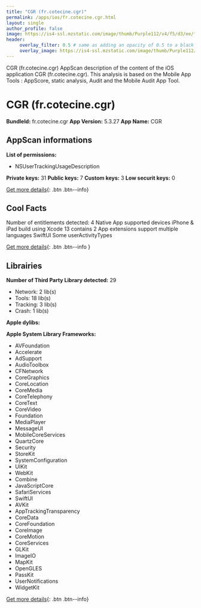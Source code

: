 ```yaml
---
title: "CGR (fr.cotecine.cgr)"
permalink: /apps/ios/fr.cotecine.cgr.html
layout: single
author_profile: false
image: https://is4-ssl.mzstatic.com/image/thumb/Purple112/v4/f5/d3/ee/f5d3eea7-c259-41c7-54fe-c5ee523018d9/app_icon-1x_U007emarketing-0-8-0-85-220.jpeg/512x512bb.jpg
header: 
     overlay_filter: 0.5 # same as adding an opacity of 0.5 to a black background
     overlay_image: https://is4-ssl.mzstatic.com/image/thumb/Purple112/v4/f5/d3/ee/f5d3eea7-c259-41c7-54fe-c5ee523018d9/app_icon-1x_U007emarketing-0-8-0-85-220.jpeg/512x512bb.jpg
---
```

CGR (fr.cotecine.cgr) AppScan description of the content of the iOS application CGR (fr.cotecine.cgr). This analysis is based on the Mobile App Tools : AppScore, static analysis, Audit and the Mobile Audit App Tool.

# CGR (fr.cotecine.cgr)

**BundleId:** fr.cotecine.cgr
**App Version:** 5.3.27
**App Name:** CGR


## AppScan informations 

**List of permissions:** 
- NSUserTrackingUsageDescription
  
  
**Private keys:** 31
**Public keys:** 7
**Custom keys:** 3
**Low securit keys:** 0
  
[Get more details](/pricing.html){: .btn .btn--info}

## Cool Facts

Number of entitlements detected: 4
Native App
supported devices iPhone & iPad
build using Xcode 13
contains 2 App extensions
support multiple languages
SwiftUI
Some userActivityTypes
  
[Get more details](/pricing.html){: .btn .btn--info }

## Librairies 
**Number of Third Party Library detected:** 29
- Network: 2 lib(s)
- Tools: 18 lib(s)
- Tracking: 3 lib(s)
- Crash: 1 lib(s)


**Apple dylibs:**


**Apple System Library Frameworks:**
- AVFoundation
- Accelerate
- AdSupport
- AudioToolbox
- CFNetwork
- CoreGraphics
- CoreLocation
- CoreMedia
- CoreTelephony
- CoreText
- CoreVideo
- Foundation
- MediaPlayer
- MessageUI
- MobileCoreServices
- QuartzCore
- Security
- StoreKit
- SystemConfiguration
- UIKit
- WebKit
- Combine
- JavaScriptCore
- SafariServices
- SwiftUI
- AVKit
- AppTrackingTransparency
- CoreData
- CoreFoundation
- CoreImage
- CoreMotion
- CoreServices
- GLKit
- ImageIO
- MapKit
- OpenGLES
- PassKit
- UserNotifications
- WidgetKit


  
[Get more details](/pricing.html){: .btn .btn--info}

